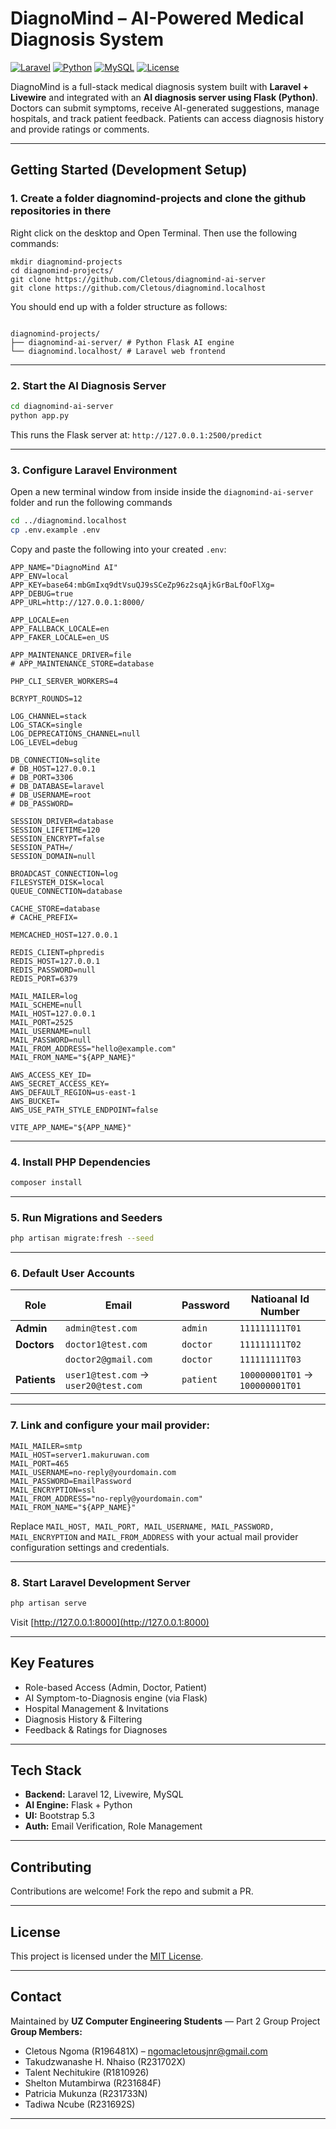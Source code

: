 # DiagnoMind – AI-Powered Medical Diagnosis System

[![Laravel](https://img.shields.io/badge/Laravel-12.x-red?logo=laravel)](https://laravel.com/)
[![Python](https://img.shields.io/badge/Flask-Python-blue?logo=python)](https://flask.palletsprojects.com/)
[![MySQL](https://img.shields.io/badge/MySQL-8.0+-lightgrey?logo=mysql)](https://www.mysql.com/)
[![License](https://img.shields.io/badge/license-MIT-green.svg)](LICENSE)

DiagnoMind is a full-stack medical diagnosis system built with **Laravel + Livewire** and integrated with an **AI diagnosis server using Flask (Python)**. Doctors can submit symptoms, receive AI-generated suggestions, manage hospitals, and track patient feedback. Patients can access diagnosis history and provide ratings or comments.

---

## Getting Started (Development Setup)

### 1. Create a folder diagnomind-projects and clone the github repositories in there

Right click on the desktop and Open Terminal. Then use the following commands:

```
mkdir diagnomind-projects
cd diagnomind-projects/
git clone https://github.com/Cletous/diagnomind-ai-server
git clone https://github.com/Cletous/diagnomind.localhost
```

You should end up with a folder structure as follows:

```

diagnomind-projects/
├── diagnomind-ai-server/ # Python Flask AI engine
└── diagnomind.localhost/ # Laravel web frontend

```

---

### 2. Start the AI Diagnosis Server

```bash
cd diagnomind-ai-server
python app.py
```

This runs the Flask server at: `http://127.0.0.1:2500/predict`

---

### 3. Configure Laravel Environment

Open a new terminal window from inside inside the `diagnomind-ai-server` folder and run the following commands

```bash
cd ../diagnomind.localhost
cp .env.example .env
```

Copy and paste the following into your created `.env`:

```dotenv
APP_NAME="DiagnoMind AI"
APP_ENV=local
APP_KEY=base64:mbGmIxq9dtVsuQJ9sSCeZp96z2sqAjkGrBaLfOoFlXg=
APP_DEBUG=true
APP_URL=http://127.0.0.1:8000/

APP_LOCALE=en
APP_FALLBACK_LOCALE=en
APP_FAKER_LOCALE=en_US

APP_MAINTENANCE_DRIVER=file
# APP_MAINTENANCE_STORE=database

PHP_CLI_SERVER_WORKERS=4

BCRYPT_ROUNDS=12

LOG_CHANNEL=stack
LOG_STACK=single
LOG_DEPRECATIONS_CHANNEL=null
LOG_LEVEL=debug

DB_CONNECTION=sqlite
# DB_HOST=127.0.0.1
# DB_PORT=3306
# DB_DATABASE=laravel
# DB_USERNAME=root
# DB_PASSWORD=

SESSION_DRIVER=database
SESSION_LIFETIME=120
SESSION_ENCRYPT=false
SESSION_PATH=/
SESSION_DOMAIN=null

BROADCAST_CONNECTION=log
FILESYSTEM_DISK=local
QUEUE_CONNECTION=database

CACHE_STORE=database
# CACHE_PREFIX=

MEMCACHED_HOST=127.0.0.1

REDIS_CLIENT=phpredis
REDIS_HOST=127.0.0.1
REDIS_PASSWORD=null
REDIS_PORT=6379

MAIL_MAILER=log
MAIL_SCHEME=null
MAIL_HOST=127.0.0.1
MAIL_PORT=2525
MAIL_USERNAME=null
MAIL_PASSWORD=null
MAIL_FROM_ADDRESS="hello@example.com"
MAIL_FROM_NAME="${APP_NAME}"

AWS_ACCESS_KEY_ID=
AWS_SECRET_ACCESS_KEY=
AWS_DEFAULT_REGION=us-east-1
AWS_BUCKET=
AWS_USE_PATH_STYLE_ENDPOINT=false

VITE_APP_NAME="${APP_NAME}"

```

---

### 4. Install PHP Dependencies

```bash
composer install
```

---

### 5. Run Migrations and Seeders

```bash
php artisan migrate:fresh --seed
```

---

### 6. Default User Accounts

| Role         | Email                                | Password  | Natioanal Id Number             |
| ------------ | ------------------------------------ | --------- | ------------------------------- |
| **Admin**    | `admin@test.com`                     | `admin`   | `111111111T01`                  |
| **Doctors**  | `doctor1@test.com`                   | `doctor`  | `111111111T02`                  |
|              | `doctor2@gmail.com`                  | `doctor`  | `111111111T03`                  |
| **Patients** | `user1@test.com` → `user20@test.com` | `patient` | `100000001T01` → `100000001T01` |

---

### 7. Link and configure your mail provider:

```dotenv
MAIL_MAILER=smtp
MAIL_HOST=server1.makuruwan.com
MAIL_PORT=465
MAIL_USERNAME=no-reply@yourdomain.com
MAIL_PASSWORD=EmailPassword
MAIL_ENCRYPTION=ssl
MAIL_FROM_ADDRESS="no-reply@yourdomain.com"
MAIL_FROM_NAME="${APP_NAME}"
```

Replace `MAIL_HOST, MAIL_PORT, MAIL_USERNAME, MAIL_PASSWORD, MAIL_ENCRYPTION` and `MAIL_FROM_ADDRESS` with your actual mail provider configuration settings and credentials.

---

### 8. Start Laravel Development Server

```bash
php artisan serve
```

Visit [http://127.0.0.1:8000](http://127.0.0.1:8000)

---

## Key Features

- Role-based Access (Admin, Doctor, Patient)
- AI Symptom-to-Diagnosis engine (via Flask)
- Hospital Management & Invitations
- Diagnosis History & Filtering
- Feedback & Ratings for Diagnoses

---

## Tech Stack

- **Backend:** Laravel 12, Livewire, MySQL
- **AI Engine:** Flask + Python
- **UI:** Bootstrap 5.3
- **Auth:** Email Verification, Role Management

---

## Contributing

Contributions are welcome! Fork the repo and submit a PR.

---

## License

This project is licensed under the [MIT License](LICENSE).

---

## Contact

Maintained by **UZ Computer Engineering Students** — Part 2 Group Project
**Group Members:**

- Cletous Ngoma (R196481X) – [ngomacletousjnr@gmail.com](mailto:ngomacletousjnr@gmail.com)
- Takudzwanashe H. Nhaiso (R231702X)
- Talent Nechitukire (R1810926)
- Shelton Mutambirwa (R231684F)
- Patricia Mukunza (R231733N)
- Tadiwa Ncube (R231692S)

---
